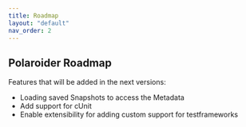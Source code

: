 ```yaml
---
title: Roadmap
layout: "default"
nav_order: 2
---
```


## Polaroider Roadmap
Features that will be added in the next versions:
- Loading saved Snapshots to access the Metadata
- Add support for cUnit
- Enable extensibility for adding custom support for testframeworks